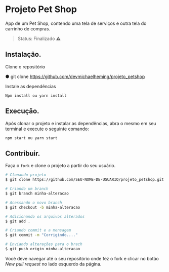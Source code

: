 # Projeto Pet Shop
App de um Pet Shop, contendo uma tela de serviços e outra tela do carrinho de compras.

> Status: Finalizado ⚠️

## Instalação.

Clone o repositório

  ● git clone https://github.com/devmichaelheming/projeto_petshop

Instale as dependências

    Npm install ou yarn install

## Execução.

Após clonar o projeto e instalar as dependências, abra o mesmo em seu terminal e execute o seguinte comando:

    npm start ou yarn start

## Contribuir.

Faça o `fork` e clone o projeto a partir do seu usuário.

```bash
# Clonando projeto
$ git clone https://github.com/SEU-NOME-DE-USUARIO/projeto_petshop.git

# Criando um branch
$ git branch minha-alteracao

# Acessando o novo branch
$ git checkout -b minha-alteracao

# Adicionando os arquivos alterados
$ git add .

# Criando commit e a mensagem
$ git commit -m "Corrigindo...."

# Enviando alterações para o brach
$ git push origin minha-alteracao
```
Você deve navegar até o seu repositório onde fez o fork e clicar no botão *New pull request* no lado esquerdo da página.

